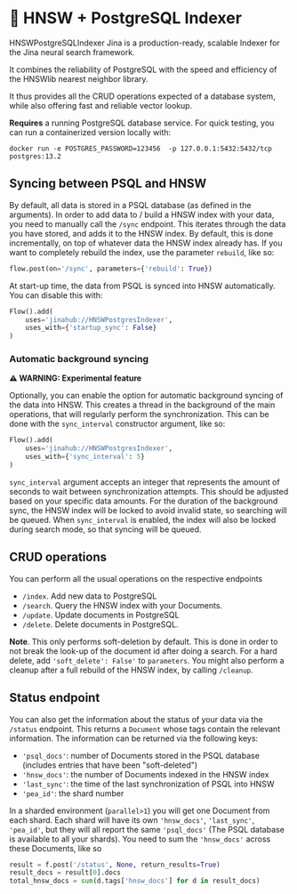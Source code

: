 # 🌟 HNSW + PostgreSQL Indexer

HNSWPostgreSQLIndexer Jina is a production-ready, scalable Indexer for the Jina neural search framework.

It combines the reliability of PostgreSQL with the speed and efficiency of the HNSWlib nearest neighbor library.

It thus provides all the CRUD operations expected of a database system, while also offering fast and reliable vector lookup.

**Requires** a running PostgreSQL database service. For quick testing, you can run a containerized version locally with:

`docker run -e POSTGRES_PASSWORD=123456  -p 127.0.0.1:5432:5432/tcp postgres:13.2`

## Syncing between PSQL and HNSW

By default, all data is stored in a PSQL database (as defined in the arguments). 
In order to add data to / build a HNSW index with your data, you need to manually call the `/sync` endpoint.
This iterates through the data you have stored, and adds it to the HNSW index.
By default, this is done incrementally, on top of whatever data the HNSW index already has.
If you want to completely rebuild the index, use the parameter `rebuild`, like so:

```python
flow.post(on='/sync', parameters={'rebuild': True})
```

At start-up time, the data from PSQL is synced into HNSW automatically.
You can disable this with: 

```python
Flow().add(
    uses='jinahub://HNSWPostgresIndexer',
    uses_with={'startup_sync': False}
)
```

### Automatic background syncing

**⚠ WARNING: Experimental feature**

Optionally, you can enable the option for automatic background syncing of the data into HNSW.
This creates a thread in the background of the main operations, that will regularly perform the synchronization.
This can be done with the `sync_interval` constructor argument, like so:

```python
Flow().add(
    uses='jinahub://HNSWPostgresIndexer',
    uses_with={'sync_interval': 5}
)
```

`sync_interval` argument accepts an integer that represents the amount of seconds to wait between synchronization attempts.
This should be adjusted based on your specific data amounts.
For the duration of the background sync, the HNSW index will be locked to avoid invalid state, so searching will be queued.
When `sync_interval` is enabled, the index will also be locked during search mode, so that syncing will be queued.

## CRUD operations

You can perform all the usual operations on the respective endpoints

- `/index`. Add new data to PostgreSQL
- `/search`. Query the HNSW index with your Documents.
- `/update`. Update documents in PostgreSQL
- `/delete`. Delete documents in PostgreSQL. 

**Note**. This only performs soft-deletion by default. 
This is done in order to not break the look-up of the document id after doing a search. 
For a hard delete, add `'soft_delete': False'` to `parameters`. 
You might also perform a cleanup after a full rebuild of the HNSW index, by calling `/cleanup`.

## Status endpoint

You can also get the information about the status of your data via the `/status` endpoint.
This returns a `Document` whose tags contain the relevant information.
The information can be returned via the following keys:

- `'psql_docs'`: number of Documents stored in the PSQL database (includes entries that have been "soft-deleted")
- `'hnsw_docs'`: the number of Documents indexed in the HNSW index
- `'last_sync'`: the time of the last synchronization of PSQL into HNSW
- `'pea_id'`: the shard number

In a sharded environment (`parallel>1`) you will get one Document from each shard. 
Each shard will have its own `'hnsw_docs'`, `'last_sync'`, `'pea_id'`, but they will all report the same `'psql_docs'`
(The PSQL database is available to all your shards).
You need to sum the `'hnsw_docs'` across these Documents, like so

```python
result = f.post('/status', None, return_results=True)
result_docs = result[0].docs
total_hnsw_docs = sum(d.tags['hnsw_docs'] for d in result_docs)
```
